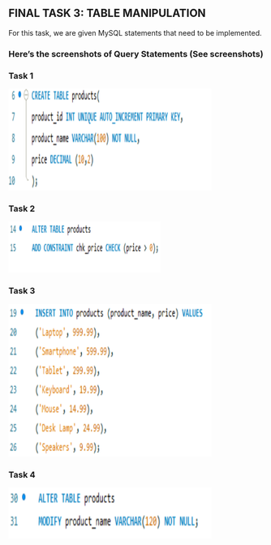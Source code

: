 ## FINAL TASK 3: TABLE MANIPULATION

For this task, we are given MySQL statements that need to be implemented.

### Here’s the screenshots of Query Statements (See screenshots)

 ### Task 1

<img src="Images/task1.png" alt="Alt Text" width="400" height="200">

### Task 2
  
<img src="Images/task2.png" alt="Alt Text" width="300" height="100">

### Task 3
  
<img src="Images/task3.png" alt="Alt Text" width="400" height="300">

### Task 4
  
<img src="Images/task4.png" alt="Alt Text" width="400" height="100">
